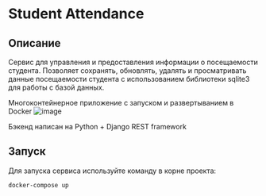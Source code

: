 # Student Attendance

## Описание

Сервис для управления и предоставления информации о посещаемости студента. Позволяет сохранять, обновлять, удалять и просматривать данные посещаемости студента с использованием библиотеки sqlite3 для работы с базой данных.

Многоконтейнерное приложение с запуском и развертыванием в Docker
![image](https://github.com/user-attachments/assets/9adfa277-4d0a-496d-a3d4-4ab009850a31)
 
Бэкенд написан на Python + Django REST framework 

## Запуск

Для запуска сервиса используйте команду в корне проекта:

```
docker-compose up
```
